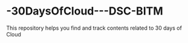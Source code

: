 # -30DaysOfCloud---DSC-BITM
This repository helps you find and track contents related to 30 days of Cloud 
